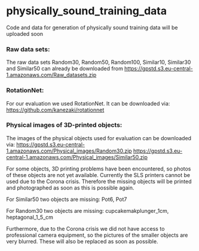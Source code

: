 # physically_sound_training_data
Code and data for generation of physically sound training data will be uploaded soon

### Raw data sets:

The raw data sets Random30, Random50, Random100, Similar10, Similar30 and Similar50 can already be downloaded from https://gpstd.s3.eu-central-1.amazonaws.com/Raw_datasets.zip



### RotationNet:

For our evaluation we used RotationNet. It can be downloaded via:
https://github.com/kanezaki/rotationnet



### Physical images of 3D-printed objects:

The images of the physical objects used for evaluation can be downloaded via:
https://gpstd.s3.eu-central-1.amazonaws.com/Physical_images/Random30.zip
https://gpstd.s3.eu-central-1.amazonaws.com/Physical_images/Similar50.zip

For some objects, 3D printing problems have been encountered, so photos of these objects are not yet available. Currently the SLS printers cannot be used due to the Corona crisis. Therefore the missing objects will be printed and photographed as soon as this is possible again.

For Similar50 two objects are missing: Pot6, Pot7

For Random30 two objects are missing: cupcakemakplunger_1cm, heptagonal_1_5_cm

Furthermore, due to the Corona crisis we did not have access to professional camera equipment, so the pictures of the smaller objects are very blurred. These will also be replaced as soon as possible.
